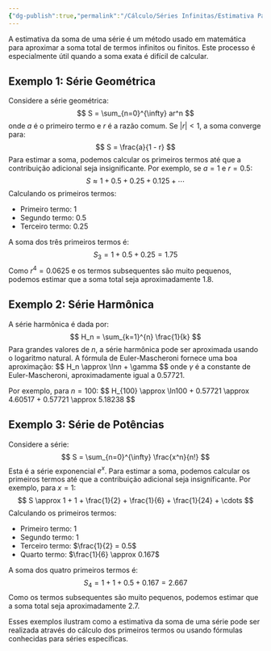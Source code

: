 ```yaml
---
{"dg-publish":true,"permalink":"/Cálculo/Séries Infinitas/Estimativa Para a Soma de uma Série/","dgPassFrontmatter":true,"created":"2025-05-20T13:30:13.832-03:00"}
---
```



A estimativa da soma de uma série é um método usado em matemática para aproximar a soma total de termos infinitos ou finitos. Este processo é especialmente útil quando a soma exata é difícil de calcular.

## Exemplo 1: Série Geométrica

Considere a série geométrica:
$$
S = \sum_{n=0}^{\infty} ar^n
$$
onde $a$ é o primeiro termo e $r$ é a razão comum. Se $|r| < 1$, a soma converge para:
$$
S = \frac{a}{1 - r}
$$
Para estimar a soma, podemos calcular os primeiros termos até que a contribuição adicional seja insignificante. Por exemplo, se $a = 1$ e $r = 0.5$:
$$
S \approx 1 + 0.5 + 0.25 + 0.125 + \cdots
$$
Calculando os primeiros termos:

- Primeiro termo: $1$
- Segundo termo: $0.5$
- Terceiro termo: $0.25$

A soma dos três primeiros termos é:
$$
S_3 = 1 + 0.5 + 0.25 = 1.75
$$
Como $r^4 = 0.0625$ e os termos subsequentes são muito pequenos, podemos estimar que a soma total seja aproximadamente $1.8$.

## Exemplo 2: Série Harmônica

A série harmônica é dada por:
$$
H_n = \sum_{k=1}^{n} \frac{1}{k}
$$
Para grandes valores de $n$, a série harmônica pode ser aproximada usando o logaritmo natural. A fórmula de Euler-Mascheroni fornece uma boa aproximação:
$$
H_n \approx \ln$n$ + \gamma
$$
onde $\gamma$ é a constante de Euler-Mascheroni, aproximadamente igual a $0.57721$.

Por exemplo, para $n = 100$:
$$
H_{100} \approx \ln$100$ + 0.57721 \approx 4.60517 + 0.57721 \approx 5.18238
$$
## Exemplo 3: Série de Potências

Considere a série:
$$
S = \sum_{n=0}^{\infty} \frac{x^n}{n!}
$$
Esta é a série exponencial $e^x$. Para estimar a soma, podemos calcular os primeiros termos até que a contribuição adicional seja insignificante. Por exemplo, para $x = 1$:
$$
S \approx 1 + 1 + \frac{1}{2} + \frac{1}{6} + \frac{1}{24} + \cdots
$$
Calculando os primeiros termos:

- Primeiro termo: $1$
- Segundo termo: $1$
- Terceiro termo: $\frac{1}{2} = 0.5$
- Quarto termo: $\frac{1}{6} \approx 0.167$

A soma dos quatro primeiros termos é:
$$
S_4 = 1 + 1 + 0.5 + 0.167 = 2.667
$$
Como os termos subsequentes são muito pequenos, podemos estimar que a soma total seja aproximadamente $2.7$.

Esses exemplos ilustram como a estimativa da soma de uma série pode ser realizada através do cálculo dos primeiros termos ou usando fórmulas conhecidas para séries específicas.
